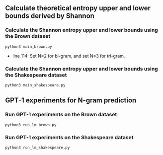 ## Calculate theoretical entropy upper and lower bounds derived by Shannon

### Calculate the Shannon entropy upper and lower bounds using the Brown dataset
```
python3 main_brown.py
```
- line 114: Set N=2 for bi-gram, and set N=3 for tri-gram.

### Calculate the Shannon entropy upper and lower bounds using the Shakespeare dataset
```
python3 main_shakespeare.py
```

## GPT-1 experiments for N-gram prediction

### Run GPT-1 experiments on the Brown dataset
```
python3 run_lm_brown.py
```

### Run GPT-1 experiments on the Shakespeare dataset
```
python3 run_lm_shakespeare.py
```
